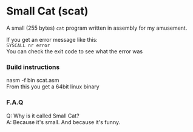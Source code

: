 # Small Cat (scat)
A small (255 bytes) `cat` program written in assembly for my amusement.

If you get an error message like this:  
`SYSCALL nr error`  
You can check the exit code to see what the error was

### Build instructions
nasm -f bin scat.asm  
From this you get a 64bit linux binary

### F.A.Q
Q: Why is it called Small Cat?  
A: Because it's small. And because it's funny.  

